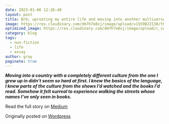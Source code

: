 ```yaml
---
date: 2023-01-06 12:26:40
layout: post
title: Brb; uprooting my entire life and moving into another multiverse
image: https://res.cloudinary.com/dm7h7e8xj/image/upload/v1559822138/theme9_v273a9.jpg
optimized_image: https://res.cloudinary.com/dm7h7e8xj/image/upload/c_scale,w_380/v1559822138/theme9_v273a9.jpg
category: blog
tags:
  - non-fiction
  - life
  - essay
author: gray
paginate: true
---
```



***Moving into a country with a completely different culture from the one I grew up in didn’t seem so hard at first. I knew the basics of the language, I knew parts of the culture from the shows I’d watched and the books I’d read. Somehow it felt surreal to experience walking the streets whose names I’ve only seen in books.***


Read the full story on [Medium](https://todorokis.medium.com/brb-uprooting-my-entire-life-and-moving-into-another-multiverse-bb5e72a56e08)

Originally posted on [Wordpress](https://grayinfilm.com/2023/01/06/brb-uprooting-my-entire-life-and-moving-into-another-multiverse/)
